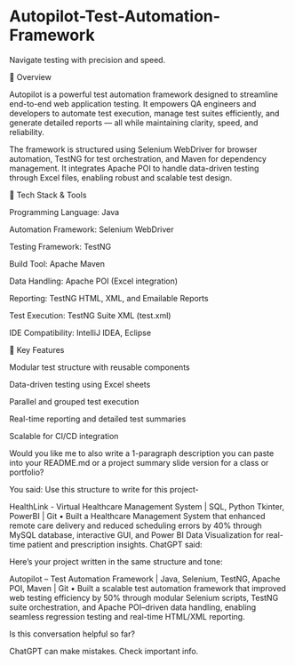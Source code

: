 # Autopilot-Test-Automation-Framework
Navigate testing with precision and speed.

🧭 Overview

Autopilot is a powerful test automation framework designed to streamline end-to-end web application testing. It empowers QA engineers and developers to automate test execution, manage test suites efficiently, and generate detailed reports — all while maintaining clarity, speed, and reliability.

The framework is structured using Selenium WebDriver for browser automation, TestNG for test orchestration, and Maven for dependency management. It integrates Apache POI to handle data-driven testing through Excel files, enabling robust and scalable test design.

🧰 Tech Stack & Tools

Programming Language: Java

Automation Framework: Selenium WebDriver

Testing Framework: TestNG

Build Tool: Apache Maven

Data Handling: Apache POI (Excel integration)

Reporting: TestNG HTML, XML, and Emailable Reports

Test Execution: TestNG Suite XML (test.xml)

IDE Compatibility: IntelliJ IDEA, Eclipse

🎯 Key Features

Modular test structure with reusable components

Data-driven testing using Excel sheets

Parallel and grouped test execution

Real-time reporting and detailed test summaries

Scalable for CI/CD integration

Would you like me to also write a 1-paragraph description you can paste into your README.md or a project summary slide version for a class or portfolio?

You said:
Use this structure to write for this project-

HealthLink - Virtual Healthcare Management System | SQL, Python Tkinter, PowerBI | Git
• Built a Healthcare Management System that enhanced remote care delivery and reduced scheduling errors by 40% through
MySQL database, interactive GUI, and Power BI Data Visualization for real-time patient and prescription insights.
ChatGPT said:

Here’s your project written in the same structure and tone:

Autopilot – Test Automation Framework | Java, Selenium, TestNG, Apache POI, Maven | Git
• Built a scalable test automation framework that improved web testing efficiency by 50% through modular Selenium scripts, TestNG suite orchestration, and Apache POI–driven data handling, enabling seamless regression testing and real-time HTML/XML reporting.

Is this conversation helpful so far?

ChatGPT can make mistakes. Check important info.
